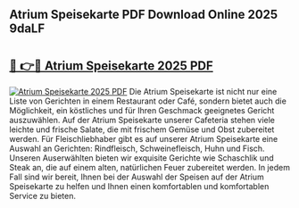 ## Atrium Speisekarte PDF Download Online 2025 9daLF

# <h2><a href="http://gcea7rn.nevu.top/?p=Atrium+Speisekarte">🔗 👉🔴 Atrium Speisekarte 2025 PDF</a></h2>

[![Atrium Speisekarte 2025 PDF](https://i.imgur.com/dBaPXMq.png)](http://gcea7rn.nevu.top/?p=Atrium+Speisekarte)
Die Atrium Speisekarte ist nicht nur eine Liste von Gerichten in einem Restaurant oder Café, sondern bietet auch die Möglichkeit, ein köstliches und für Ihren Geschmack geeignetes Gericht auszuwählen. Auf der Atrium Speisekarte unserer Cafeteria stehen viele leichte und frische Salate, die mit frischem Gemüse und Obst zubereitet werden. Für Fleischliebhaber gibt es auf unserer Atrium Speisekarte eine Auswahl an Gerichten: Rindfleisch, Schweinefleisch, Huhn und Fisch. Unseren Auserwählten bieten wir exquisite Gerichte wie Schaschlik und Steak an, die auf einem alten, natürlichen Feuer zubereitet werden. In jedem Fall sind wir bereit, Ihnen bei der Auswahl der Speisen auf der Atrium Speisekarte zu helfen und Ihnen einen komfortablen und komfortablen Service zu bieten.
